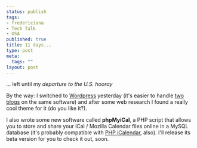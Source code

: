 ```yaml
--- 
status: publish
tags: 
- fredericiana
- Tech Talk
- USA
published: true
title: 11 days...
type: post
meta: 
  tags: ""
layout: post
---
```

... left until my <em>departure to the U.S.</em> *hooray*

By the way: I switched to <a href="http://wordpress.org">Wordpress</a> yesterday (it's easier to handle <a href="http://fredericiana.de">two blogs</a> on the same software) and after some web research I found a really cool theme for it (do you like it?).

I also wrote some new software called <strong>phpMyiCal</strong>, a PHP script that allows you to store and share your iCal / Mozilla Calendar files online in a MySQL database (it's probably compatible with <a href="http://phpicalendar.sourceforge.net/">PHP iCalendar</a>, also). I'll release its beta version for you to check it out, soon.
